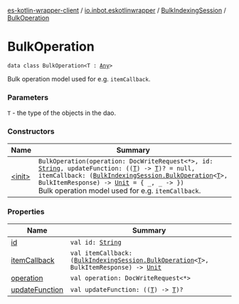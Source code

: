 [es-kotlin-wrapper-client](../../../index.md) / [io.inbot.eskotlinwrapper](../../index.md) / [BulkIndexingSession](../index.md) / [BulkOperation](./index.md)

# BulkOperation

`data class BulkOperation<T : `[`Any`](https://kotlinlang.org/api/latest/jvm/stdlib/kotlin/-any/index.html)`>`

Bulk operation model used for e.g. `itemCallback`.

### Parameters

`T` - the type of the objects in the dao.

### Constructors

| Name | Summary |
|---|---|
| [&lt;init&gt;](-init-.md) | `BulkOperation(operation: DocWriteRequest<*>, id: `[`String`](https://kotlinlang.org/api/latest/jvm/stdlib/kotlin/-string/index.html)`, updateFunction: ((`[`T`](index.md#T)`) -> `[`T`](index.md#T)`)? = null, itemCallback: (`[`BulkIndexingSession.BulkOperation`](./index.md)`<`[`T`](index.md#T)`>, BulkItemResponse) -> `[`Unit`](https://kotlinlang.org/api/latest/jvm/stdlib/kotlin/-unit/index.html)` = { _, _ -> })`<br>Bulk operation model used for e.g. `itemCallback`. |

### Properties

| Name | Summary |
|---|---|
| [id](id.md) | `val id: `[`String`](https://kotlinlang.org/api/latest/jvm/stdlib/kotlin/-string/index.html) |
| [itemCallback](item-callback.md) | `val itemCallback: (`[`BulkIndexingSession.BulkOperation`](./index.md)`<`[`T`](index.md#T)`>, BulkItemResponse) -> `[`Unit`](https://kotlinlang.org/api/latest/jvm/stdlib/kotlin/-unit/index.html) |
| [operation](operation.md) | `val operation: DocWriteRequest<*>` |
| [updateFunction](update-function.md) | `val updateFunction: ((`[`T`](index.md#T)`) -> `[`T`](index.md#T)`)?` |

